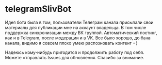 # telegramSlivBot
Идея бота была в том, пользователи Телеграм канала присылали свои материалы для публикации мне на аккаунт владельца.
В том числе поддержка синхронизации между ВК группой. Автоматический постинг, как и в Telegram, после модерации и в VK.
Все было хорошо, до бана канала, видимо я совсем плохо умею распозновать контент =(

Надеюсь кому-нибудь пригодится и продолжить работу под себя. Можете отправлять Issues для обновления. Спасибо за внимание.